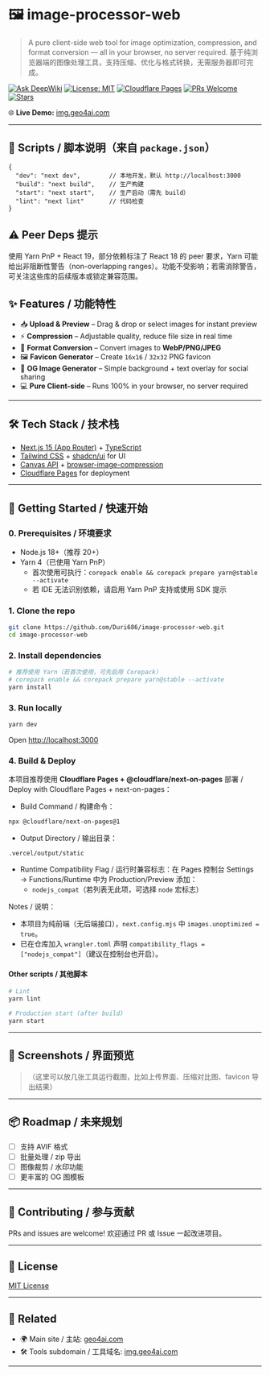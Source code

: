 # 🖼️ image-processor-web

> A pure client-side web tool for image optimization, compression, and format conversion — all in your browser, no server required.
> 基于纯浏览器端的图像处理工具，支持压缩、优化与格式转换，无需服务器即可完成。

[![Ask DeepWiki](https://deepwiki.com/badge.svg)](https://deepwiki.com/Duri686/image-processor-web)
[![License: MIT](https://img.shields.io/badge/License-MIT-green.svg)](LICENSE)
[![Cloudflare Pages](https://img.shields.io/badge/Deploy-Cloudflare_Pages-orange)](https://pages.cloudflare.com/)
[![PRs Welcome](https://img.shields.io/badge/PRs-welcome-brightgreen.svg)](CONTRIBUTING.md)
[![Stars](https://img.shields.io/github/stars/Duri686/image-processor-web?style=social&logo=github&cacheSeconds=300)](https://github.com/Duri686/image-processor-web)


🌐 **Live Demo:** [img.geo4ai.com](https://img.geo4ai.com)

---

## 📜 Scripts / 脚本说明（来自 `package.json`）

```jsonc
{
  "dev": "next dev",        // 本地开发，默认 http://localhost:3000
  "build": "next build",    // 生产构建
  "start": "next start",    // 生产启动（需先 build）
  "lint": "next lint"       // 代码检查
}
```

## ⚠️ Peer Deps 提示

使用 Yarn PnP + React 19，部分依赖标注了 React 18 的 peer 要求，Yarn 可能给出非阻断性警告（non-overlapping ranges）。功能不受影响；若需消除警告，可关注这些库的后续版本或锁定兼容范围。

## ✨ Features / 功能特性

* 📥 **Upload & Preview** – Drag & drop or select images for instant preview
* ⚡ **Compression** – Adjustable quality, reduce file size in real time
* 🔄 **Format Conversion** – Convert images to **WebP/PNG/JPEG**
* 🖼️ **Favicon Generator** – Create `16x16` / `32x32` PNG favicon
* 📰 **OG Image Generator** – Simple background + text overlay for social sharing
* 💻 **Pure Client-side** – Runs 100% in your browser, no server required

---

## 🛠 Tech Stack / 技术栈

* [Next.js 15 (App Router)](https://nextjs.org/) + [TypeScript](https://www.typescriptlang.org/)
* [Tailwind CSS](https://tailwindcss.com/) + [shadcn/ui](https://ui.shadcn.com/) for UI
* [Canvas API](https://developer.mozilla.org/en-US/docs/Web/API/Canvas_API) + [browser-image-compression](https://www.npmjs.com/package/browser-image-compression)
* [Cloudflare Pages](https://pages.cloudflare.com/) for deployment

---

## 🚀 Getting Started / 快速开始

### 0. Prerequisites / 环境要求

* Node.js 18+（推荐 20+）
* Yarn 4（已使用 Yarn PnP）
  * 首次使用可执行：`corepack enable && corepack prepare yarn@stable --activate`
  * 若 IDE 无法识别依赖，请启用 Yarn PnP 支持或使用 SDK 提示

### 1. Clone the repo

```bash
git clone https://github.com/Duri686/image-processor-web.git
cd image-processor-web
```

### 2. Install dependencies

```bash
# 推荐使用 Yarn（若首次使用，可先启用 Corepack）
# corepack enable && corepack prepare yarn@stable --activate
yarn install
```

### 3. Run locally

```bash
yarn dev
```

Open [http://localhost:3000](http://localhost:3000)

### 4. Build & Deploy

本项目推荐使用 **Cloudflare Pages + @cloudflare/next-on-pages** 部署 / Deploy with Cloudflare Pages + next-on-pages：

* Build Command / 构建命令：

```bash
npx @cloudflare/next-on-pages@1
```

* Output Directory / 输出目录：

```text
.vercel/output/static
```

* Runtime Compatibility Flag / 运行时兼容标志：在 Pages 控制台 Settings → Functions/Runtime 中为 Production/Preview 添加：
  * `nodejs_compat`（若列表无此项，可选择 `node` 宏标志）

Notes / 说明：

* 本项目为纯前端（无后端接口），`next.config.mjs` 中 `images.unoptimized = true`。
* 已在仓库加入 `wrangler.toml` 声明 `compatibility_flags = ["nodejs_compat"]`（建议在控制台也开启）。

#### Other scripts / 其他脚本

```bash
# Lint
yarn lint

# Production start (after build)
yarn start
```

---

## 📸 Screenshots / 界面预览

> （这里可以放几张工具运行截图，比如上传界面、压缩对比图、favicon 导出结果）

---

## 📦 Roadmap / 未来规划

* [ ] 支持 AVIF 格式
* [ ] 批量处理 / zip 导出
* [ ] 图像裁剪 / 水印功能
* [ ] 更丰富的 OG 图模板

---

## 🤝 Contributing / 参与贡献

PRs and issues are welcome!
欢迎通过 PR 或 Issue 一起改进项目。

---

## 📄 License

[MIT License](LICENSE)

---

## 🔗 Related

* 🌍 Main site / 主站: [geo4ai.com](https://geo4ai.com)
* 🛠 Tools subdomain / 工具域名: [img.geo4ai.com](https://img.geo4ai.com)

---
